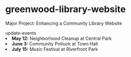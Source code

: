 # greenwood-library-website
Major Project: Enhancing a Community Library Website

<!DOCTYPE html>
<html>
<head>
  update-events
</head>
<body>

  <li><strong>May 12:</strong> Neighborhood Cleanup at Central Park</li>
  <li><strong>June 3:</strong> Community Potluck at Town Hall</li>
</ul>
  <li><strong>July 15:</strong> Music Festival at Riverfront Park</li> <!-- New event -->
</ul>
</body>
</html>
